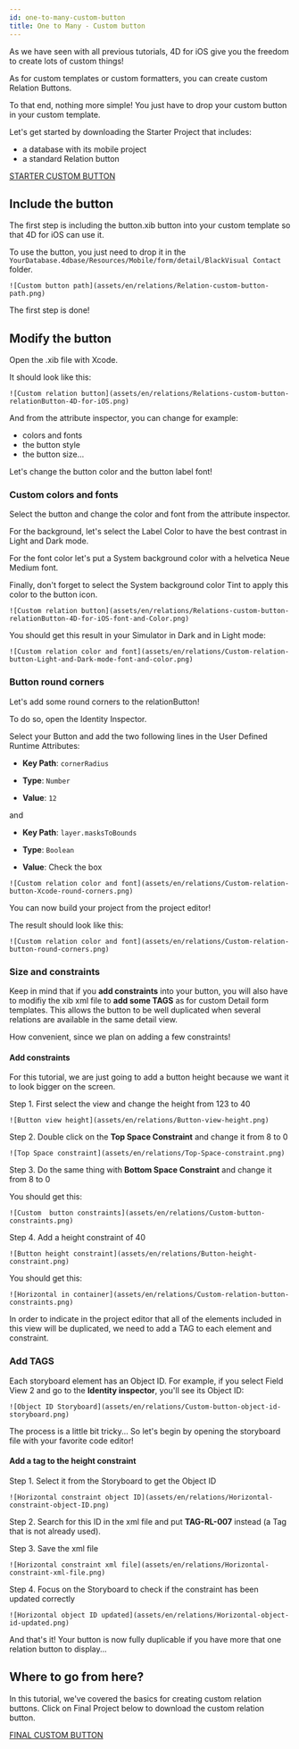 ```yaml
---
id: one-to-many-custom-button
title: One to Many - Custom button
---
```


As we have seen with all previous tutorials, 4D for iOS give you the freedom to create lots of custom things!

As for custom templates or custom formatters, you can create custom Relation Buttons.

To that end, nothing more simple! You just have to drop your custom button in your custom template.


Let's get started by downloading the Starter Project that includes:

* a database with its mobile project
* a standard Relation button


<div style= {{ textAlign: "center", marginTop: "20px", marginBottom: "20px" }}>
<a className="button"
href="https://github.com/4d-for-ios/tutorial-OneToManyCustomButton/archive/c507e764e97e006c6c785dfc468f71f5bd708845.zip">STARTER CUSTOM BUTTON</a>
</div>

## Include the button

The first step is including the button.xib button into your custom template so that 4D for iOS can use it.

To use the button, you just need to drop it in the ```YourDatabase.4dbase/Resources/Mobile/form/detail/BlackVisual Contact``` folder.

```![Custom button path](assets/en/relations/Relation-custom-button-path.png)```

The first step is done!

## Modify the button

Open the .xib file with Xcode. 

It should look like this:

```![Custom relation button](assets/en/relations/Relations-custom-button-relationButton-4D-for-iOS.png)```

And from the attribute inspector, you can change for example:

* colors and fonts
* the button style
* the button size...

Let's change the button color and the button label font!

### Custom colors and fonts

Select the button and change the color and font from the attribute inspector.

For the background, let's select the Label Color to have the best contrast in Light and Dark mode.

For the font color let's put a System background color with a helvetica Neue Medium font.

Finally, don't forget to select the System background color Tint to apply this color to the button icon.

```![Custom relation button](assets/en/relations/Relations-custom-button-relationButton-4D-for-iOS-font-and-Color.png)```

You should get this result in your Simulator in Dark and in Light mode:

```![Custom relation color and font](assets/en/relations/Custom-relation-button-Light-and-Dark-mode-font-and-color.png)```

### Button round corners

Let's add some round corners to the relationButton!

To do so, open the Identity Inspector.

Select your Button and add the two following lines in the User Defined Runtime Attributes:

* **Key Path**: ```cornerRadius```

* **Type**: ```Number``` 

* **Value**: ```12```

and

* **Key Path**: ```layer.masksToBounds```

* **Type**: ```Boolean``` 

* **Value**: Check the box

```![Custom relation color and font](assets/en/relations/Custom-relation-button-Xcode-round-corners.png)```

You can now build your project from the project editor!

The result should look like this:

```![Custom relation color and font](assets/en/relations/Custom-relation-button-round-corners.png)```

### Size and constraints

Keep in mind that if you **add constraints** into your button, you will also have to modifiy the xib xml file to **add some TAGS** as for custom Detail form templates. This allows the button to be well duplicated when several relations are available in the same detail view.

How convenient, since we plan on adding a few constraints!

#### Add constraints

For this tutorial, we are just going to add a button height because we want it to look bigger on the screen.

Step 1. First select the view and change the height from 123 to 40

```![Button view height](assets/en/relations/Button-view-height.png)```

Step 2. Double click on the **Top Space Constraint** and change it from 8 to 0

```![Top Space constraint](assets/en/relations/Top-Space-constraint.png)```

Step 3. Do the same thing with **Bottom Space Constraint** and change it from 8 to 0

You should get this:

```![Custom  button constraints](assets/en/relations/Custom-button-constraints.png)```

Step 4. Add a height constraint of 40

```![Button height constraint](assets/en/relations/Button-height-constraint.png)```

You should get this:

```![Horizontal in container](assets/en/relations/Custom-relation-button-constraints.png)```

In order to indicate in the project editor that all of the elements included in this view will be duplicated, we need to add a TAG to each element and constraint.


### Add TAGS

Each storyboard element has an Object ID. For example, if you select Field View 2 and go to the **Identity inspector**, you'll see its Object ID:

```![Object ID Storyboard](assets/en/relations/Custom-button-object-id-storyboard.png)```

The process is a little bit tricky... So let's begin by opening the storyboard file with your favorite code editor!

#### Add a tag to the height constraint

Step 1. Select it from the Storyboard to get the Object ID

```![Horizontal constraint object ID](assets/en/relations/Horizontal-constraint-object-ID.png)```

Step 2. Search for this ID in the xml file and put **TAG-RL-007** instead (a Tag that is not already used).

Step 3. Save the xml file 

```![Horizontal constraint xml file](assets/en/relations/Horizontal-constraint-xml-file.png)```

Step 4. Focus on the Storyboard to check if the constraint has been updated correctly

```![Horizontal object ID updated](assets/en/relations/Horizontal-object-id-updated.png)```

And that's it! Your button is now fully duplicable if you have more that one relation button to display...

## Where to go from here?

In this tutorial, we've covered the basics for creating custom relation buttons. Click on Final Project below to download the custom relation button.

<div style= {{ textAlign: "center", marginTop: "20px", marginBottom: "20px" }}>
<a className="button"
href="https://github.com/4d-for-ios/tutorial-OneToManyCustomButton/releases/latest/download/tutorial-OneToManyCustomButton.zip">FINAL CUSTOM BUTTON</a>
</div>

